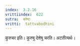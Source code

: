 ```yaml
---
index:  3.2.16
vrittiindex:  622
sutra:  चरेष्टः
vritti:  tattvabodhini 
---
```


कुरुचर इति। कुरुषु देशेषु चरति। अटतीत्यर्थः। 

